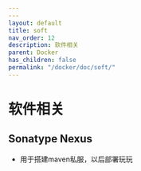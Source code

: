 ```yaml
---
---
layout: default
title: soft
nav_order: 12
description: 软件相关
parent: Docker
has_children: false
permalink: "/docker/doc/soft/"
---
```


# 软件相关

## Sonatype Nexus

- 用于搭建maven私服，以后部署玩玩
  
